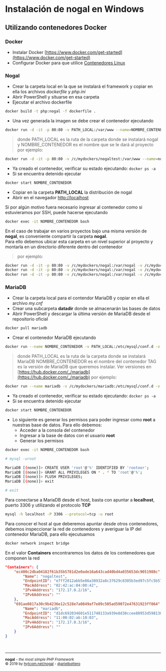 # Instalación de nogal en Windows
## Utilizando contenedores Docker

### Docker
- Instalar Docker [https://www.docker.com/get-started](https://www.docker.com/get-started)
- Configurar Docker para que utilice [Contenedores Linux](https://docs.docker.com/docker-for-windows/#switch-between-windows-and-linux-containers)

### Nogal
- Crear la carpeta local en la que se instalará el framework y copiar en ella los archivos *dockerfile* y *php.ini*
- Abrir PowerShell y situarse en esa carpeta
- Ejecutar el archivo dockerfile
```bash
docker build -t php:nogal -f dockerfile .
```
- Una vez generada la imagen se debe crear el contenedor ejecutando
```bash
docker run -d -it -p 80:80 -v PATH_LOCAL:/var/www --name=NOMBRE_CONTENEDOR php:nogal
```
> donde PATH_LOCAL es la ruta de la carpeta donde se instalará nogal
> y NOMBRE_CONTENEDOR es el nombre que se le dará al proyecto
> por ejemplo:
```bash
docker run -d -it -p 80:80 -v /c/mydockers/nogaltest:/var/www --name=nogaltest php:nogal
```
- Ya creado el contenedor, verificar su estado ejecutando: ```docker ps -a```
- Si se encuentra detenido ejecutar
```bash
docker start NOMBRE_CONTENEDOR
```
- Copiar en la carpeta **PATH_LOCAL** la distribución de nogal
- Abrir en el navegador [http://localhost](http://localhost)

Si por algún motivo fuera necesario ingresar al contenedor como si estuvieramos por SSH, puede hacerse ejecutando
```bash
docker exec -it NOMBRE_CONTENEDOR bash
```

En el caso de trabajar en varios proyectos bajo una misma versión de **nogal**, es conveniente compartir la carpeta **nogal**.  
Para ello debemos ubicar esta carpeta en un nivel superior al proyecto y montarla en un directorio diferente dentro del contenedor
> por ejemplo:
```bash
docker run -d -it -p 80:80 -v /c/mydockers/nogal:/var/nogal -v /c/mydockers/proyecto1:/var/www --name=proyecto1 php:nogal
docker run -d -it -p 80:80 -v /c/mydockers/nogal:/var/nogal -v /c/mydockers/proyecto2:/var/www --name=proyecto2 php:nogal
docker run -d -it -p 80:80 -v /c/mydockers/nogal:/var/nogal -v /c/mydockers/proyecto3:/var/www --name=proyecto3 php:nogal
```


### MariaDB
- Crear la carpeta local para el contendor MariaDB y copiar en ella el archivo *my.cnf*
- Crear una subcarpeta **datadir** donde se almacenarán las bases de datos
- Abrir PowerShell y descargar la última versión de MariaDB desde el repositorio oficial
```bash
docker pull mariadb
```
- Crear el contenedor MariaDB ejecutando
```bash
docker run --name NOMBRE_CONTENEDOR -v PATH_LOCAL:/etc/mysql/conf.d -v PATH_LOCAL/datadir:/var/lib/mysql -p 3306:3306 -d mariadb:TAG
```
> donde PATH_LOCAL es la ruta de la carpeta donde se instalará MariaDB
> NOMBRE_CONTENEDOR es el nombre del contenedor
> TAG es la versión de MariaDB que queremos instalar. Ver versiones en [https://hub.docker.com/_/mariadb](https://hub.docker.com/_/mariadb)
> por ejemplo:
```bash
docker run --name mariadb -v /c/mydockers/mariadb:/etc/mysql/conf.d -v /c/mydockers/mariadb/datadir:/var/lib/mysql -p 3306:3306 -d mariadb:10
```
- Ya creado el contenedor, verificar su estado ejecutando: ```docker ps -a```
- Si se encuentra detenido ejecutar
```bash
docker start NOMBRE_CONTENEDOR
```
- Lo siguiente es generar los permisos para poder ingresar como **root** a nuestras base de datos. Para ello debemos:
  - Acceder a la consola del contenedor
  - Ingresar a la base de datos con el usuario **root**
  - Generar los permisos
```bash
docker exec -it NOMBRE_CONTENEDOR bash
```
```bash
# mysql -uroot
```
```bash
MariaDB [(none)]> CREATE USER 'root'@'%' IDENTIFIED BY 'rootoor';
MariaDB [(none)]> GRANT ALL PRIVILEGES ON * . * TO 'root'@'%';
MariaDB [(none)]> FLUSH PRIVILEGES;
MariaDB [(none)]> exit
```
```bash
# exit
```

Para conectarse a MariaDB desde el host, basta con apuntar a **localhost**, puerto 3306 y utilizando el protocolo **TCP**
```bash
mysql -h localhost -P 3306 --protocol=tcp -u root
``` 

Para conocer el host al que deberemos apuntar desde otros contenedores, debemos inspeccionar la red de contenedores y averiguar la IP del contenedor MariaDB, para ello ejecutuamos
```bash
docker network inspect bridge
```
En el valor **Containers** encontraremos los datos de los contenedores que componen la red
```json
"Containers": {
    "ec400c2dba04182f61b35b5781d2e0ade16a643cad40bd4a035653dc9051988c": {
        "Name": "nogaltest",
        "EndpointID": "e7ff2012abb5e86a38932a8c37629c8305b3ed97c5fc5b57df209d59b4dc37b8",
        "MacAddress": "02:42:ac:04:00:42",
        "IPv4Address": "172.17.0.2/16",
        "IPv6Address": ""
    },
    "691ae0817a30c9b4236e12c528e7a0849af7e89c505ad59072e47631923ff864": {
        "Name": "mariadb",
        "EndpointID": "d1dc692034601e511748133a939e8d38ccee88953d598130b7aa980d9150ae35",
        "MacAddress": "11:00:02:ab:10:03",
        "IPv4Address": "172.17.0.3/16",
        "IPv6Address": ""
    }
}
```
&nbsp;
___
<sub><b>nogal</b> - <em>the most simple PHP Framework</em></sub><br />
<sup>&copy; 2019 by <a href="https://hytcom.net/nogal">hytcom.net/nogal</a> - <a href="https://github.com/arielbottero">@arielbottero</a></sup><br />